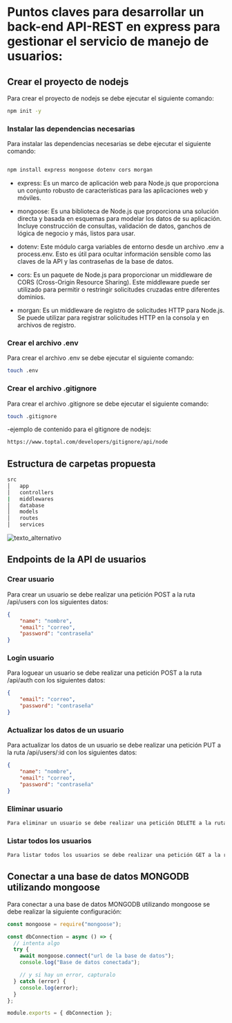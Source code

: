 
# Puntos claves para desarrollar un back-end API-REST en express para gestionar el servicio de manejo de usuarios:

## Crear el proyecto de nodejs
Para crear el proyecto de nodejs se debe ejecutar el siguiente comando:
```bash
npm init -y
```

### Instalar las dependencias necesarias
Para instalar las dependencias necesarias se debe ejecutar el siguiente comando:
```bash

npm install express mongoose dotenv cors morgan
```

- express: Es un marco de aplicación web para Node.js que proporciona un conjunto robusto de características para las aplicaciones web y móviles.

- mongoose: Es una biblioteca de Node.js que proporciona una solución directa y basada en esquemas para modelar los datos de su aplicación. Incluye construcción de consultas, validación de datos, ganchos de lógica de negocio y más, listos para usar.

- dotenv: Este módulo carga variables de entorno desde un archivo .env a process.env. Esto es útil para ocultar información sensible como las claves de la API y las contraseñas de la base de datos.

- cors: Es un paquete de Node.js para proporcionar un middleware de CORS (Cross-Origin Resource Sharing). Este middleware puede ser utilizado para permitir o restringir solicitudes cruzadas entre diferentes dominios.

- morgan: Es un middleware de registro de solicitudes HTTP para Node.js. Se puede utilizar para registrar solicitudes HTTP en la consola y en archivos de registro.

### Crear el archivo .env
Para crear el archivo .env se debe ejecutar el siguiente comando:
```bash
touch .env
```

### Crear el archivo .gitignore
Para crear el archivo .gitignore se debe ejecutar el siguiente comando:
```bash
touch .gitignore
```

-ejemplo de contenido para el gitignore de nodejs:
```bash
https://www.toptal.com/developers/gitignore/api/node
```

## Estructura de carpetas propuesta
```bash
src
│   app
│   controllers
|   middlewares
│   database
│   models
│   routes
│   services
```

![texto_alternativo](https://res.cloudinary.com/dh6ipg8bj/image/upload/c_pad,w_250/v1718035654/clases-ensenanza/estructura_carpetas_express_api_users_dmzxvs.jpg)


## Endpoints de la API de usuarios


### Crear usuario
Para crear un usuario se debe realizar una petición POST a la ruta /api/users con los siguientes datos:
```json
{
    "name": "nombre",
    "email": "correo",
    "password": "contraseña"
}
```
### Login usuario
Para loguear un usuario se debe realizar una petición POST a la ruta /api/auth con los siguientes datos:
```json
{
    "email": "correo",
    "password": "contraseña"
}
```

### Actualizar los datos de un usuario
Para actualizar los datos de un usuario se debe realizar una petición PUT a la ruta /api/users/:id con los siguientes datos:
```json
{
    "name": "nombre",
    "email": "correo",
    "password": "contraseña"
}
```

### Eliminar usuario
```bash
Para eliminar un usuario se debe realizar una petición DELETE a la ruta /api/users/:id
```

### Listar todos los usuarios
```bash
Para listar todos los usuarios se debe realizar una petición GET a la ruta /api/users
```


## Conectar a una base de datos MONGODB utilizando mongoose
Para conectar a una base de datos MONGODB utilizando mongoose se debe realizar la siguiente configuración:

```javascript
const mongoose = require("mongoose");

const dbConnection = async () => {
  // intenta algo
  try {
    await mongoose.connect("url de la base de datos");
    console.log("Base de datos conectada");

    // y si hay un error, capturalo
  } catch (error) { 
    console.log(error);
  }
};

module.exports = { dbConnection };
```

